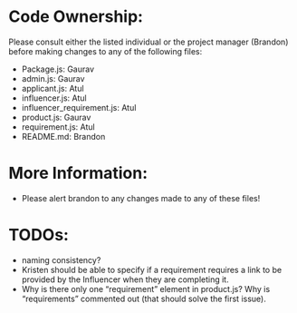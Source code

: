 # Code Ownership:
Please consult either the listed individual or the project manager (Brandon) before making changes to any of the following files:
* Package.js: Gaurav
* admin.js: Gaurav
* applicant.js: Atul
* influencer.js: Atul
* influencer_requirement.js: Atul
* product.js: Gaurav
* requirement.js: Atul
* README.md: Brandon

# More Information:
* Please alert brandon to any changes made to any of these files!

# TODOs:
* naming consistency?
* Kristen should be able to specify if a requirement requires a link to be provided by the Influencer when they are completing it.
* Why is there only one “requirement” element in product.js? Why is “requirements” commented out (that should solve the first issue).
